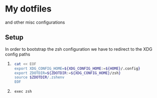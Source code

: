 # My dotfiles 

and other misc configurations

## Setup

In order to bootstrap the zsh configuration we have to redirect to the XDG config paths

1. ```bash
    cat << EOF
    export XDG_CONFIG_HOME=${XDG_CONFIG_HOME:=${HOME}/.config}
    export ZDOTDIR=${ZDOTDIR:=${XDG_CONFIG_HOME}/zsh}
    source $ZDOTDIR/.zshenv
    EOF
    ```
2. ```
    exec zsh
    ```
